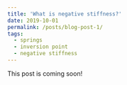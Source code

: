 ```yaml
---
title: 'What is negative stiffness?'
date: 2019-10-01
permalink: /posts/blog-post-1/
tags:
  - springs
  - inversion point
  - negative stiffness
---
```


This post is coming soon!

